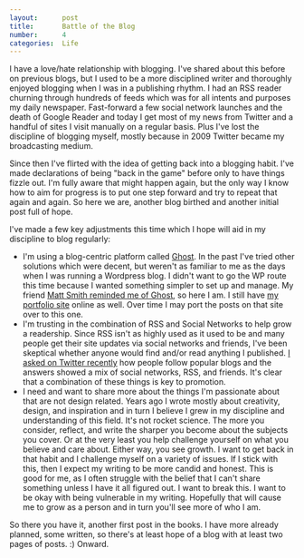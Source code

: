 ```yaml
---
layout:      post
title:       Battle of the Blog
number:      4
categories:  Life
---
```


I have a love/hate relationship with blogging. I've shared about this before on previous blogs, but I used to be a more disciplined writer and thoroughly enjoyed blogging when I was in a publishing rhythm. I had an RSS reader churning through hundreds of feeds which was for all intents and purposes my daily newspaper. Fast-forward a few social network launches and the death of Google Reader and today I get most of my news from Twitter and a handful of sites I visit manually on a regular basis. Plus I've lost the discipline of blogging myself, mostly because in 2009 Twitter became my broadcasting medium.

Since then I've flirted with the idea of getting back into a blogging habit. I've made declarations of being "back in the game" before only to have things fizzle out. I'm fully aware that might happen again, but the only way I know how to aim for progress is to put one step forward and try to repeat that again and again. So here we are, another blog birthed and another initial post full of hope.

I've made a few key adjustments this time which I hope will aid in my discipline to blog regularly:

* I'm using a blog-centric platform called [Ghost](https://ghost.org/). In the past I've tried other solutions which were decent, but weren't as familiar to me as the days when I was running a Wordpress blog. I didn't want to go the WP route this time because I wanted something simpler to set up and manage. My friend [Matt Smith reminded me of Ghost](https://twitter.com/mds/status/595611830116077568), so here I am. I still have [my portfolio site](http://philcoffman.com/) online as well. Over time I may port the posts on that site over to this one.
* I'm trusting in the combination of RSS and Social Networks to help grow a readership. Since RSS isn't as highly used as it used to be and many people get their site updates via social networks and friends, I've been skeptical whether anyone would find and/or read anything I published. [I asked on Twitter recently](https://twitter.com/philcoffman/status/595588841357979649) how people follow popular blogs and the answers showed a mix of social networks, RSS, and friends. It's clear that a combination of these things is key to promotion.
* I need and want to share more about the things I'm passionate about that are not design related. Years ago I wrote mostly about creativity, design, and inspiration and in turn I believe I grew in my discipline and understanding of this field. It's not rocket science. The more you consider, reflect, and write the sharper you become about the subjects you cover. Or at the very least you help challenge yourself on what you believe and care about. Either way, you see growth. I want to get back in that habit and I challenge myself on a variety of issues. If I stick with this, then I expect my writing to be more candid and honest. This is good for me, as I often struggle with the belief that I can't share something unless I have it all figured out. I want to break this. I want to be okay with being vulnerable in my writing. Hopefully that will cause me to grow as a person and in turn you'll see more of who I am.

So there you have it, another first post in the books. I have more already planned, some written, so there's at least hope of a blog with at least two pages of posts. :) Onward.
